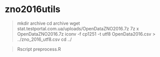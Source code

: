 # zno2016utils

> mkdir archive
> cd archive
> wget stat.testportal.com.ua/uploads/OpenDataZNO2016.7z
> 7z x OpenDataZNO2016.7z
> iconv -f cp1251 -t utf8 OpenData2016.csv > ../zno_2016_utf8.csv
> cd ../

> Rscript preprocess.R